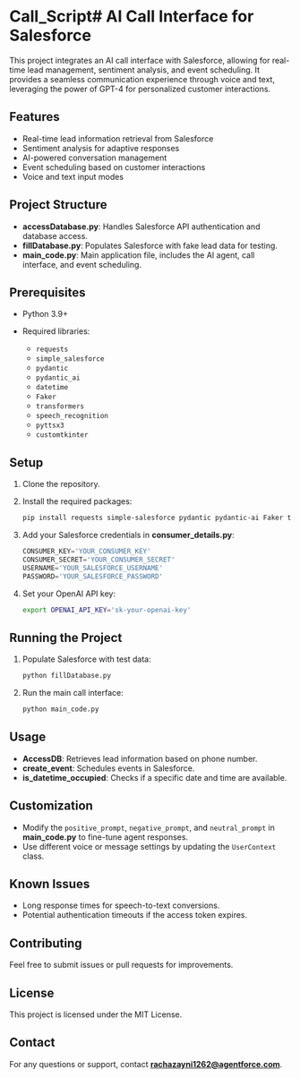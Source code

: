 # Call_Script# AI Call Interface for Salesforce

This project integrates an AI call interface with Salesforce, allowing for real-time lead management, sentiment analysis, and event scheduling. It provides a seamless communication experience through voice and text, leveraging the power of GPT-4 for personalized customer interactions.

## Features

* Real-time lead information retrieval from Salesforce
* Sentiment analysis for adaptive responses
* AI-powered conversation management
* Event scheduling based on customer interactions
* Voice and text input modes

## Project Structure

* **accessDatabase.py**: Handles Salesforce API authentication and database access.
* **fillDatabase.py**: Populates Salesforce with fake lead data for testing.
* **main\_code.py**: Main application file, includes the AI agent, call interface, and event scheduling.

## Prerequisites

* Python 3.9+
* Required libraries:

  * `requests`
  * `simple_salesforce`
  * `pydantic`
  * `pydantic_ai`
  * `datetime`
  * `Faker`
  * `transformers`
  * `speech_recognition`
  * `pyttsx3`
  * `customtkinter`

## Setup

1. Clone the repository.
2. Install the required packages:

   ```bash
   pip install requests simple-salesforce pydantic pydantic-ai Faker transformers speechrecognition pyttsx3 customtkinter
   ```
3. Add your Salesforce credentials in **consumer\_details.py**:

   ```python
   CONSUMER_KEY='YOUR_CONSUMER_KEY'
   CONSUMER_SECRET='YOUR_CONSUMER_SECRET'
   USERNAME='YOUR_SALESFORCE_USERNAME'
   PASSWORD='YOUR_SALESFORCE_PASSWORD'
   ```
4. Set your OpenAI API key:

   ```bash
   export OPENAI_API_KEY='sk-your-openai-key'
   ```

## Running the Project

1. Populate Salesforce with test data:

   ```bash
   python fillDatabase.py
   ```
2. Run the main call interface:

   ```bash
   python main_code.py
   ```

## Usage

* **AccessDB**: Retrieves lead information based on phone number.
* **create\_event**: Schedules events in Salesforce.
* **is\_datetime\_occupied**: Checks if a specific date and time are available.

## Customization

* Modify the `positive_prompt`, `negative_prompt`, and `neutral_prompt` in **main\_code.py** to fine-tune agent responses.
* Use different voice or message settings by updating the `UserContext` class.

## Known Issues

* Long response times for speech-to-text conversions.
* Potential authentication timeouts if the access token expires.

## Contributing

Feel free to submit issues or pull requests for improvements.

## License

This project is licensed under the MIT License.

## Contact

For any questions or support, contact **[rachazayni1262@agentforce.com](mailto:rachazayni1262@agentforce.com)**.
